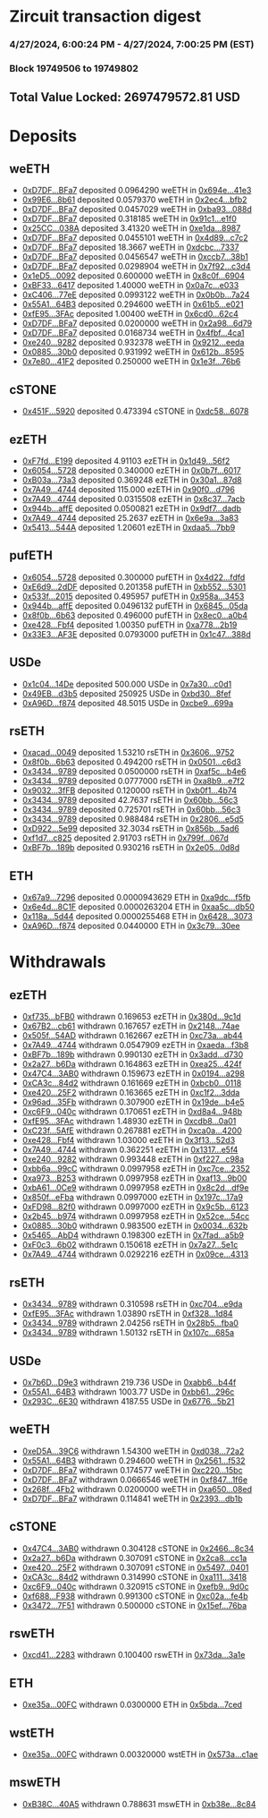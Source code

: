 # Zircuit transaction digest
### 4/27/2024, 6:00:24 PM - 4/27/2024, 7:00:25 PM (EST)
### Block 19749506 to 19749802

## Total Value Locked: 2697479572.81 USD

# Deposits
## weETH
- [0xD7DF...BFa7](https://etherscan.io/address/0xD7DF7E085214743530afF339aFC420c7c720BFa7) deposited 0.0964290 weETH in [0x694e...41e3](https://etherscan.io/tx/0xD7DF7E085214743530afF339aFC420c7c720BFa7)
- [0x99E6...8b61](https://etherscan.io/address/0x99E6FCB06037F706aEc328590B787b6Ae2a68b61) deposited 0.0579370 weETH in [0x2ec4...bfb2](https://etherscan.io/tx/0x99E6FCB06037F706aEc328590B787b6Ae2a68b61)
- [0xD7DF...BFa7](https://etherscan.io/address/0xD7DF7E085214743530afF339aFC420c7c720BFa7) deposited 0.0457029 weETH in [0xba93...088d](https://etherscan.io/tx/0xD7DF7E085214743530afF339aFC420c7c720BFa7)
- [0xD7DF...BFa7](https://etherscan.io/address/0xD7DF7E085214743530afF339aFC420c7c720BFa7) deposited 0.318185 weETH in [0x91c1...e1f0](https://etherscan.io/tx/0xD7DF7E085214743530afF339aFC420c7c720BFa7)
- [0x25CC...038A](https://etherscan.io/address/0x25CC275CFE3Cce1700E816e00d4CD1f60872038A) deposited 3.41320 weETH in [0xe1da...8987](https://etherscan.io/tx/0x25CC275CFE3Cce1700E816e00d4CD1f60872038A)
- [0xD7DF...BFa7](https://etherscan.io/address/0xD7DF7E085214743530afF339aFC420c7c720BFa7) deposited 0.0455101 weETH in [0x4d89...c7c2](https://etherscan.io/tx/0xD7DF7E085214743530afF339aFC420c7c720BFa7)
- [0xD7DF...BFa7](https://etherscan.io/address/0xD7DF7E085214743530afF339aFC420c7c720BFa7) deposited 18.3667 weETH in [0xdcbc...7337](https://etherscan.io/tx/0xD7DF7E085214743530afF339aFC420c7c720BFa7)
- [0xD7DF...BFa7](https://etherscan.io/address/0xD7DF7E085214743530afF339aFC420c7c720BFa7) deposited 0.0456547 weETH in [0xccb7...38b1](https://etherscan.io/tx/0xD7DF7E085214743530afF339aFC420c7c720BFa7)
- [0xD7DF...BFa7](https://etherscan.io/address/0xD7DF7E085214743530afF339aFC420c7c720BFa7) deposited 0.0298904 weETH in [0x7f92...c3d4](https://etherscan.io/tx/0xD7DF7E085214743530afF339aFC420c7c720BFa7)
- [0x1eD5...0092](https://etherscan.io/address/0x1eD569Dd30FF4D2bfca8f9821e1864456Dc00092) deposited 0.600000 weETH in [0x8c0f...6904](https://etherscan.io/tx/0x1eD569Dd30FF4D2bfca8f9821e1864456Dc00092)
- [0xBF33...6417](https://etherscan.io/address/0xBF3308c3B1Bb22fB1c7C46A653Bd10100afA6417) deposited 1.40000 weETH in [0x0a7c...e033](https://etherscan.io/tx/0xBF3308c3B1Bb22fB1c7C46A653Bd10100afA6417)
- [0xC406...77eE](https://etherscan.io/address/0xC40666E0a455483e0F7a5Df82a97A33ec01077eE) deposited 0.0993122 weETH in [0x0b0b...7a24](https://etherscan.io/tx/0xC40666E0a455483e0F7a5Df82a97A33ec01077eE)
- [0x55A1...64B3](https://etherscan.io/address/0x55A10B55E7c38FA641FC8894290fBF8ee74464B3) deposited 0.294600 weETH in [0x61b5...e021](https://etherscan.io/tx/0x55A10B55E7c38FA641FC8894290fBF8ee74464B3)
- [0xfE95...3FAc](https://etherscan.io/address/0xfE9568B117a6c664f3F7CE95b2A279eb00b13FAc) deposited 1.00400 weETH in [0x6cd0...62c4](https://etherscan.io/tx/0xfE9568B117a6c664f3F7CE95b2A279eb00b13FAc)
- [0xD7DF...BFa7](https://etherscan.io/address/0xD7DF7E085214743530afF339aFC420c7c720BFa7) deposited 0.0200000 weETH in [0x2a98...6d79](https://etherscan.io/tx/0xD7DF7E085214743530afF339aFC420c7c720BFa7)
- [0xD7DF...BFa7](https://etherscan.io/address/0xD7DF7E085214743530afF339aFC420c7c720BFa7) deposited 0.0168734 weETH in [0x4fbf...4ca1](https://etherscan.io/tx/0xD7DF7E085214743530afF339aFC420c7c720BFa7)
- [0xe240...9282](https://etherscan.io/address/0xe240eA039C2dC4d07B41a8f7D7396eA4cFb69282) deposited 0.932378 weETH in [0x9212...eeda](https://etherscan.io/tx/0xe240eA039C2dC4d07B41a8f7D7396eA4cFb69282)
- [0x0885...30b0](https://etherscan.io/address/0x0885eaE6b38a9F1C03a29403Df9f2B1Db1Bf30b0) deposited 0.931992 weETH in [0x612b...8595](https://etherscan.io/tx/0x0885eaE6b38a9F1C03a29403Df9f2B1Db1Bf30b0)
- [0x7e80...41F2](https://etherscan.io/address/0x7e8092cB9f1537e631e179CeD522744eC17641F2) deposited 0.250000 weETH in [0x1e3f...76b6](https://etherscan.io/tx/0x7e8092cB9f1537e631e179CeD522744eC17641F2)
## cSTONE
- [0x451F...5920](https://etherscan.io/address/0x451FCDC5d160D677aCB8611a394a8fc678cC5920) deposited 0.473394 cSTONE in [0xdc58...6078](https://etherscan.io/tx/0x451FCDC5d160D677aCB8611a394a8fc678cC5920)
## ezETH
- [0xF7fd...E199](https://etherscan.io/address/0xF7fd4c70b8CC439213274f1fe287Fa22FdC2E199) deposited 4.91103 ezETH in [0x1d49...56f2](https://etherscan.io/tx/0xF7fd4c70b8CC439213274f1fe287Fa22FdC2E199)
- [0x6054...5728](https://etherscan.io/address/0x60544e6e98e85c901FA3A6d6413deB07E3B75728) deposited 0.340000 ezETH in [0x0b7f...6017](https://etherscan.io/tx/0x60544e6e98e85c901FA3A6d6413deB07E3B75728)
- [0xB03a...73a3](https://etherscan.io/address/0xB03a30793a2c1Cf7b1dd3DE352af581fb54c73a3) deposited 0.369248 ezETH in [0x30a1...87d8](https://etherscan.io/tx/0xB03a30793a2c1Cf7b1dd3DE352af581fb54c73a3)
- [0x7A49...4744](https://etherscan.io/address/0x7A493Be5c2ce014cD049Bf178a1ac0Db1B434744) deposited 115.000 ezETH in [0x90f0...d796](https://etherscan.io/tx/0x7A493Be5c2ce014cD049Bf178a1ac0Db1B434744)
- [0x7A49...4744](https://etherscan.io/address/0x7A493Be5c2ce014cD049Bf178a1ac0Db1B434744) deposited 0.0315508 ezETH in [0x8c37...7acb](https://etherscan.io/tx/0x7A493Be5c2ce014cD049Bf178a1ac0Db1B434744)
- [0x944b...affE](https://etherscan.io/address/0x944b9984FBE4e93ebCd3d808602732F11498affE) deposited 0.0500821 ezETH in [0x9df7...dadb](https://etherscan.io/tx/0x944b9984FBE4e93ebCd3d808602732F11498affE)
- [0x7A49...4744](https://etherscan.io/address/0x7A493Be5c2ce014cD049Bf178a1ac0Db1B434744) deposited 25.2637 ezETH in [0x6e9a...3a83](https://etherscan.io/tx/0x7A493Be5c2ce014cD049Bf178a1ac0Db1B434744)
- [0x5413...544A](https://etherscan.io/address/0x5413930a58Ba52037AAEBfE55302C70D29C1544A) deposited 1.20601 ezETH in [0xdaa5...7bb9](https://etherscan.io/tx/0x5413930a58Ba52037AAEBfE55302C70D29C1544A)
## pufETH
- [0x6054...5728](https://etherscan.io/address/0x60544e6e98e85c901FA3A6d6413deB07E3B75728) deposited 0.300000 pufETH in [0x4d22...fdfd](https://etherscan.io/tx/0x60544e6e98e85c901FA3A6d6413deB07E3B75728)
- [0xE6d9...2dDF](https://etherscan.io/address/0xE6d909d750315c36aE55fF7EBC5721adECEb2dDF) deposited 0.201358 pufETH in [0xb552...5301](https://etherscan.io/tx/0xE6d909d750315c36aE55fF7EBC5721adECEb2dDF)
- [0x533f...2015](https://etherscan.io/address/0x533f9Ee9D30c5533FDecEDAaa1FaD06B074d2015) deposited 0.495957 pufETH in [0x958a...3453](https://etherscan.io/tx/0x533f9Ee9D30c5533FDecEDAaa1FaD06B074d2015)
- [0x944b...affE](https://etherscan.io/address/0x944b9984FBE4e93ebCd3d808602732F11498affE) deposited 0.0496132 pufETH in [0x6845...05da](https://etherscan.io/tx/0x944b9984FBE4e93ebCd3d808602732F11498affE)
- [0x8f0b...6b63](https://etherscan.io/address/0x8f0b918c9401E8b32994766e5CbD193a53B36b63) deposited 0.496000 pufETH in [0x8ec0...a0b4](https://etherscan.io/tx/0x8f0b918c9401E8b32994766e5CbD193a53B36b63)
- [0xe428...Fbf4](https://etherscan.io/address/0xe428784Ec2Ad57DBb44df5EE3cEa82b3E3b2Fbf4) deposited 1.00350 pufETH in [0xa778...2b19](https://etherscan.io/tx/0xe428784Ec2Ad57DBb44df5EE3cEa82b3E3b2Fbf4)
- [0x33E3...AF3E](https://etherscan.io/address/0x33E3112A63d955a2e9605023A76de8856602AF3E) deposited 0.0793000 pufETH in [0x1c47...388d](https://etherscan.io/tx/0x33E3112A63d955a2e9605023A76de8856602AF3E)
## USDe
- [0x1c04...14De](https://etherscan.io/address/0x1c040fFb24D840227ad77b16dC29f38CbBFF14De) deposited 500.000 USDe in [0x7a30...c0d1](https://etherscan.io/tx/0x1c040fFb24D840227ad77b16dC29f38CbBFF14De)
- [0x49EB...d3b5](https://etherscan.io/address/0x49EB6e3a951937B9E45DcB29EBdAa8859156d3b5) deposited 250925 USDe in [0xbd30...8fef](https://etherscan.io/tx/0x49EB6e3a951937B9E45DcB29EBdAa8859156d3b5)
- [0xA96D...f874](https://etherscan.io/address/0xA96D7C70cC62F2A20344B8D964465A7e335ef874) deposited 48.5015 USDe in [0xcbe9...699a](https://etherscan.io/tx/0xA96D7C70cC62F2A20344B8D964465A7e335ef874)
## rsETH
- [0xacad...0049](https://etherscan.io/address/0xacad46f8aFE4953908Cf05B5F92B26485CC30049) deposited 1.53210 rsETH in [0x3606...9752](https://etherscan.io/tx/0xacad46f8aFE4953908Cf05B5F92B26485CC30049)
- [0x8f0b...6b63](https://etherscan.io/address/0x8f0b918c9401E8b32994766e5CbD193a53B36b63) deposited 0.494200 rsETH in [0x0501...c6d3](https://etherscan.io/tx/0x8f0b918c9401E8b32994766e5CbD193a53B36b63)
- [0x3434...9789](https://etherscan.io/address/0x34349c5569e7B846c3558961552D2202760A9789) deposited 0.0500000 rsETH in [0xaf5c...b4e6](https://etherscan.io/tx/0x34349c5569e7B846c3558961552D2202760A9789)
- [0x3434...9789](https://etherscan.io/address/0x34349c5569e7B846c3558961552D2202760A9789) deposited 0.0777000 rsETH in [0xa8b9...e7f2](https://etherscan.io/tx/0x34349c5569e7B846c3558961552D2202760A9789)
- [0x9032...3fFB](https://etherscan.io/address/0x90322A1E2f525ee17b4382d6018e621d8ce63fFB) deposited 0.120000 rsETH in [0xb0f1...4b74](https://etherscan.io/tx/0x90322A1E2f525ee17b4382d6018e621d8ce63fFB)
- [0x3434...9789](https://etherscan.io/address/0x34349c5569e7B846c3558961552D2202760A9789) deposited 42.7637 rsETH in [0x60bb...56c3](https://etherscan.io/tx/0x34349c5569e7B846c3558961552D2202760A9789)
- [0x3434...9789](https://etherscan.io/address/0x34349c5569e7B846c3558961552D2202760A9789) deposited 0.725701 rsETH in [0x60bb...56c3](https://etherscan.io/tx/0x34349c5569e7B846c3558961552D2202760A9789)
- [0x3434...9789](https://etherscan.io/address/0x34349c5569e7B846c3558961552D2202760A9789) deposited 0.988484 rsETH in [0x2806...e5d5](https://etherscan.io/tx/0x34349c5569e7B846c3558961552D2202760A9789)
- [0xD922...5e99](https://etherscan.io/address/0xD92293dACa6bBeD57F8cb6D498B48eA93e035e99) deposited 32.3034 rsETH in [0x856b...5ad6](https://etherscan.io/tx/0xD92293dACa6bBeD57F8cb6D498B48eA93e035e99)
- [0xf1d7...c825](https://etherscan.io/address/0xf1d750253728e965538cD0caBeb2C04Fc503c825) deposited 2.91703 rsETH in [0x799f...067d](https://etherscan.io/tx/0xf1d750253728e965538cD0caBeb2C04Fc503c825)
- [0xBF7b...189b](https://etherscan.io/address/0xBF7b7184119aBdf71268Fb4407D71F44BF35189b) deposited 0.930216 rsETH in [0x2e05...0d8d](https://etherscan.io/tx/0xBF7b7184119aBdf71268Fb4407D71F44BF35189b)
## ETH
- [0x67a9...7296](https://etherscan.io/address/0x67a9EfF59FA8A68cB483b0833f1EBa420e9f7296) deposited 0.0000943629 ETH in [0xa9dc...f5fb](https://etherscan.io/tx/0x67a9EfF59FA8A68cB483b0833f1EBa420e9f7296)
- [0x6e4d...8C1F](https://etherscan.io/address/0x6e4db8DA808Fa2e7F9756B38519ccD2E14168C1F) deposited 0.0000263204 ETH in [0xaa5c...db50](https://etherscan.io/tx/0x6e4db8DA808Fa2e7F9756B38519ccD2E14168C1F)
- [0x118a...5d44](https://etherscan.io/address/0x118a0E3b1063B9ba98A47C094C4F87074A6e5d44) deposited 0.0000255468 ETH in [0x6428...3073](https://etherscan.io/tx/0x118a0E3b1063B9ba98A47C094C4F87074A6e5d44)
- [0xA96D...f874](https://etherscan.io/address/0xA96D7C70cC62F2A20344B8D964465A7e335ef874) deposited 0.0440000 ETH in [0x3c79...30ee](https://etherscan.io/tx/0xA96D7C70cC62F2A20344B8D964465A7e335ef874)
# Withdrawals
## ezETH
- [0xf735...bFB0](https://etherscan.io/address/0xf7350107561d770b0F58807B90CC76B97F9AbFB0) withdrawn 0.169653 ezETH in [0x380d...9c1d](https://etherscan.io/tx/0xf7350107561d770b0F58807B90CC76B97F9AbFB0)
- [0x67B2...cb61](https://etherscan.io/address/0x67B2167102dD09212525BAF304C23B982706cb61) withdrawn 0.167657 ezETH in [0x2148...74ae](https://etherscan.io/tx/0x67B2167102dD09212525BAF304C23B982706cb61)
- [0x505f...54AD](https://etherscan.io/address/0x505f174B6f7A350F72c2c81E5a1cFD74038954AD) withdrawn 0.162667 ezETH in [0xc73a...ab44](https://etherscan.io/tx/0x505f174B6f7A350F72c2c81E5a1cFD74038954AD)
- [0x7A49...4744](https://etherscan.io/address/0x7A493Be5c2ce014cD049Bf178a1ac0Db1B434744) withdrawn 0.0547909 ezETH in [0xaeda...f3b8](https://etherscan.io/tx/0x7A493Be5c2ce014cD049Bf178a1ac0Db1B434744)
- [0xBF7b...189b](https://etherscan.io/address/0xBF7b7184119aBdf71268Fb4407D71F44BF35189b) withdrawn 0.990130 ezETH in [0x3add...d730](https://etherscan.io/tx/0xBF7b7184119aBdf71268Fb4407D71F44BF35189b)
- [0x2a27...b6Da](https://etherscan.io/address/0x2a27059c325389dCb955C0CcDD94E00cae5cb6Da) withdrawn 0.164863 ezETH in [0xea25...424f](https://etherscan.io/tx/0x2a27059c325389dCb955C0CcDD94E00cae5cb6Da)
- [0x47C4...3AB0](https://etherscan.io/address/0x47C49646378fbfEb395EF27Fa771FFA62a8E3AB0) withdrawn 0.159673 ezETH in [0x0194...a298](https://etherscan.io/tx/0x47C49646378fbfEb395EF27Fa771FFA62a8E3AB0)
- [0xCA3c...84d2](https://etherscan.io/address/0xCA3c4A6eDa25E2D1a32F5937716c2D31b15b84d2) withdrawn 0.161669 ezETH in [0xbcb0...0118](https://etherscan.io/tx/0xCA3c4A6eDa25E2D1a32F5937716c2D31b15b84d2)
- [0xe420...25F2](https://etherscan.io/address/0xe420345431C678D1bc123B919b49C58B377425F2) withdrawn 0.163665 ezETH in [0xc1f2...3dda](https://etherscan.io/tx/0xe420345431C678D1bc123B919b49C58B377425F2)
- [0x96ad...35Fb](https://etherscan.io/address/0x96ad6Be504D153A25d41a476d5202425E85135Fb) withdrawn 0.307900 ezETH in [0x19de...b4e5](https://etherscan.io/tx/0x96ad6Be504D153A25d41a476d5202425E85135Fb)
- [0xc6F9...040c](https://etherscan.io/address/0xc6F959260b0DD56c0668d9c7ad1E7467Ceb5040c) withdrawn 0.170651 ezETH in [0xd8a4...948b](https://etherscan.io/tx/0xc6F959260b0DD56c0668d9c7ad1E7467Ceb5040c)
- [0xfE95...3FAc](https://etherscan.io/address/0xfE9568B117a6c664f3F7CE95b2A279eb00b13FAc) withdrawn 1.48930 ezETH in [0xcdb8...0a01](https://etherscan.io/tx/0xfE9568B117a6c664f3F7CE95b2A279eb00b13FAc)
- [0xC23f...5AfE](https://etherscan.io/address/0xC23f0fADE4e0ED88adEcfCB31B7E10d63a935AfE) withdrawn 0.267881 ezETH in [0xca0a...4200](https://etherscan.io/tx/0xC23f0fADE4e0ED88adEcfCB31B7E10d63a935AfE)
- [0xe428...Fbf4](https://etherscan.io/address/0xe428784Ec2Ad57DBb44df5EE3cEa82b3E3b2Fbf4) withdrawn 1.03000 ezETH in [0x3f13...52d3](https://etherscan.io/tx/0xe428784Ec2Ad57DBb44df5EE3cEa82b3E3b2Fbf4)
- [0x7A49...4744](https://etherscan.io/address/0x7A493Be5c2ce014cD049Bf178a1ac0Db1B434744) withdrawn 0.362251 ezETH in [0x1317...e5f4](https://etherscan.io/tx/0x7A493Be5c2ce014cD049Bf178a1ac0Db1B434744)
- [0xe240...9282](https://etherscan.io/address/0xe240eA039C2dC4d07B41a8f7D7396eA4cFb69282) withdrawn 0.993448 ezETH in [0xf227...c98a](https://etherscan.io/tx/0xe240eA039C2dC4d07B41a8f7D7396eA4cFb69282)
- [0xbb6a...99cC](https://etherscan.io/address/0xbb6a990cbb383111b40a7Ece7bbc5AbDf73b99cC) withdrawn 0.0997958 ezETH in [0xc7ce...2352](https://etherscan.io/tx/0xbb6a990cbb383111b40a7Ece7bbc5AbDf73b99cC)
- [0xa973...B253](https://etherscan.io/address/0xa9735679c65C0dF455aa91844e22b55E589DB253) withdrawn 0.0997958 ezETH in [0xaf13...9b00](https://etherscan.io/tx/0xa9735679c65C0dF455aa91844e22b55E589DB253)
- [0xbA61...0Ce9](https://etherscan.io/address/0xbA61D409b2520C7F93B7E89993921324CD6A0Ce9) withdrawn 0.0997958 ezETH in [0x8c2d...df9e](https://etherscan.io/tx/0xbA61D409b2520C7F93B7E89993921324CD6A0Ce9)
- [0x850f...eFba](https://etherscan.io/address/0x850ff17427B9531C3028bD6DDa76baf9fb58eFba) withdrawn 0.0997000 ezETH in [0x197c...17a9](https://etherscan.io/tx/0x850ff17427B9531C3028bD6DDa76baf9fb58eFba)
- [0xFD98...82f0](https://etherscan.io/address/0xFD98e630Ad235a55f2F5b6e53F7229E1FefA82f0) withdrawn 0.0997000 ezETH in [0x9c5b...6123](https://etherscan.io/tx/0xFD98e630Ad235a55f2F5b6e53F7229E1FefA82f0)
- [0x2b45...b974](https://etherscan.io/address/0x2b4589FC38492e45f8b8db5260BbcD66Ab07b974) withdrawn 0.0997958 ezETH in [0x52ce...54cc](https://etherscan.io/tx/0x2b4589FC38492e45f8b8db5260BbcD66Ab07b974)
- [0x0885...30b0](https://etherscan.io/address/0x0885eaE6b38a9F1C03a29403Df9f2B1Db1Bf30b0) withdrawn 0.983500 ezETH in [0x0034...632b](https://etherscan.io/tx/0x0885eaE6b38a9F1C03a29403Df9f2B1Db1Bf30b0)
- [0x5465...AbD4](https://etherscan.io/address/0x546528dF9B99e536160CdF3df66D6b33825BAbD4) withdrawn 0.198300 ezETH in [0x7fad...a5b9](https://etherscan.io/tx/0x546528dF9B99e536160CdF3df66D6b33825BAbD4)
- [0xF0c3...6b02](https://etherscan.io/address/0xF0c30De8e38feE573Db65AF4fAa8Ba173fCf6b02) withdrawn 0.150618 ezETH in [0x7a27...5e1c](https://etherscan.io/tx/0xF0c30De8e38feE573Db65AF4fAa8Ba173fCf6b02)
- [0x7A49...4744](https://etherscan.io/address/0x7A493Be5c2ce014cD049Bf178a1ac0Db1B434744) withdrawn 0.0292216 ezETH in [0x09ce...4313](https://etherscan.io/tx/0x7A493Be5c2ce014cD049Bf178a1ac0Db1B434744)
## rsETH
- [0x3434...9789](https://etherscan.io/address/0x34349c5569e7B846c3558961552D2202760A9789) withdrawn 0.310598 rsETH in [0xc704...e9da](https://etherscan.io/tx/0x34349c5569e7B846c3558961552D2202760A9789)
- [0xfE95...3FAc](https://etherscan.io/address/0xfE9568B117a6c664f3F7CE95b2A279eb00b13FAc) withdrawn 1.03890 rsETH in [0xf328...1d84](https://etherscan.io/tx/0xfE9568B117a6c664f3F7CE95b2A279eb00b13FAc)
- [0x3434...9789](https://etherscan.io/address/0x34349c5569e7B846c3558961552D2202760A9789) withdrawn 2.04256 rsETH in [0x28b5...fba0](https://etherscan.io/tx/0x34349c5569e7B846c3558961552D2202760A9789)
- [0x3434...9789](https://etherscan.io/address/0x34349c5569e7B846c3558961552D2202760A9789) withdrawn 1.50132 rsETH in [0x107c...685a](https://etherscan.io/tx/0x34349c5569e7B846c3558961552D2202760A9789)
## USDe
- [0x7b6D...D9e3](https://etherscan.io/address/0x7b6DE544E3194f4656BAA8DDB094F8D9d138D9e3) withdrawn 219.736 USDe in [0xabb6...b44f](https://etherscan.io/tx/0x7b6DE544E3194f4656BAA8DDB094F8D9d138D9e3)
- [0x55A1...64B3](https://etherscan.io/address/0x55A10B55E7c38FA641FC8894290fBF8ee74464B3) withdrawn 1003.77 USDe in [0xbb61...296c](https://etherscan.io/tx/0x55A10B55E7c38FA641FC8894290fBF8ee74464B3)
- [0x293C...6E30](https://etherscan.io/address/0x293C6937D8D82e05B01335F7B33FBA0c8e256E30) withdrawn 4187.55 USDe in [0x6776...5b21](https://etherscan.io/tx/0x293C6937D8D82e05B01335F7B33FBA0c8e256E30)
## weETH
- [0xeD5A...39C6](https://etherscan.io/address/0xeD5AA66cb0F9281F245BbBd965A2f99920f239C6) withdrawn 1.54300 weETH in [0xd038...72a2](https://etherscan.io/tx/0xeD5AA66cb0F9281F245BbBd965A2f99920f239C6)
- [0x55A1...64B3](https://etherscan.io/address/0x55A10B55E7c38FA641FC8894290fBF8ee74464B3) withdrawn 0.294600 weETH in [0x2561...f532](https://etherscan.io/tx/0x55A10B55E7c38FA641FC8894290fBF8ee74464B3)
- [0xD7DF...BFa7](https://etherscan.io/address/0xD7DF7E085214743530afF339aFC420c7c720BFa7) withdrawn 0.174577 weETH in [0xc220...15bc](https://etherscan.io/tx/0xD7DF7E085214743530afF339aFC420c7c720BFa7)
- [0xD7DF...BFa7](https://etherscan.io/address/0xD7DF7E085214743530afF339aFC420c7c720BFa7) withdrawn 0.0666546 weETH in [0xf847...1f6e](https://etherscan.io/tx/0xD7DF7E085214743530afF339aFC420c7c720BFa7)
- [0x268f...4Fb2](https://etherscan.io/address/0x268fF86f73B13f883EC17719f0877082D1c44Fb2) withdrawn 0.0200000 weETH in [0xa650...08ed](https://etherscan.io/tx/0x268fF86f73B13f883EC17719f0877082D1c44Fb2)
- [0xD7DF...BFa7](https://etherscan.io/address/0xD7DF7E085214743530afF339aFC420c7c720BFa7) withdrawn 0.114841 weETH in [0x2393...db1b](https://etherscan.io/tx/0xD7DF7E085214743530afF339aFC420c7c720BFa7)
## cSTONE
- [0x47C4...3AB0](https://etherscan.io/address/0x47C49646378fbfEb395EF27Fa771FFA62a8E3AB0) withdrawn 0.304128 cSTONE in [0x2466...8c34](https://etherscan.io/tx/0x47C49646378fbfEb395EF27Fa771FFA62a8E3AB0)
- [0x2a27...b6Da](https://etherscan.io/address/0x2a27059c325389dCb955C0CcDD94E00cae5cb6Da) withdrawn 0.307091 cSTONE in [0x2ca8...cc1a](https://etherscan.io/tx/0x2a27059c325389dCb955C0CcDD94E00cae5cb6Da)
- [0xe420...25F2](https://etherscan.io/address/0xe420345431C678D1bc123B919b49C58B377425F2) withdrawn 0.307091 cSTONE in [0x5497...0401](https://etherscan.io/tx/0xe420345431C678D1bc123B919b49C58B377425F2)
- [0xCA3c...84d2](https://etherscan.io/address/0xCA3c4A6eDa25E2D1a32F5937716c2D31b15b84d2) withdrawn 0.314990 cSTONE in [0xa111...3418](https://etherscan.io/tx/0xCA3c4A6eDa25E2D1a32F5937716c2D31b15b84d2)
- [0xc6F9...040c](https://etherscan.io/address/0xc6F959260b0DD56c0668d9c7ad1E7467Ceb5040c) withdrawn 0.320915 cSTONE in [0xefb9...9d0c](https://etherscan.io/tx/0xc6F959260b0DD56c0668d9c7ad1E7467Ceb5040c)
- [0xf688...F938](https://etherscan.io/address/0xf6882889Ab316aE94EE3d1E7e6f3BbDcEB3dF938) withdrawn 0.991300 cSTONE in [0xc02a...fe4b](https://etherscan.io/tx/0xf6882889Ab316aE94EE3d1E7e6f3BbDcEB3dF938)
- [0x3472...7F51](https://etherscan.io/address/0x347240187958635055a3CdBBa56d68589AeC7F51) withdrawn 0.500000 cSTONE in [0x15ef...76ba](https://etherscan.io/tx/0x347240187958635055a3CdBBa56d68589AeC7F51)
## rswETH
- [0xcd41...2283](https://etherscan.io/address/0xcd415fFd988c5421cD25E2557154506045a42283) withdrawn 0.100400 rswETH in [0x73da...3a1e](https://etherscan.io/tx/0xcd415fFd988c5421cD25E2557154506045a42283)
## ETH
- [0xe35a...00FC](https://etherscan.io/address/0xe35aFD3d8B10791fBD07B6fd8F630dDF5f3600FC) withdrawn 0.0300000 ETH in [0x5bda...7ced](https://etherscan.io/tx/0xe35aFD3d8B10791fBD07B6fd8F630dDF5f3600FC)
## wstETH
- [0xe35a...00FC](https://etherscan.io/address/0xe35aFD3d8B10791fBD07B6fd8F630dDF5f3600FC) withdrawn 0.00320000 wstETH in [0x573a...c1ae](https://etherscan.io/tx/0xe35aFD3d8B10791fBD07B6fd8F630dDF5f3600FC)
## mswETH
- [0xB38C...40A5](https://etherscan.io/address/0xB38C31Ca45E4fd0307944936C60812a8Bf1540A5) withdrawn 0.788631 mswETH in [0xb38e...8c84](https://etherscan.io/tx/0xB38C31Ca45E4fd0307944936C60812a8Bf1540A5)
